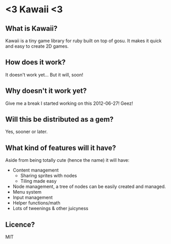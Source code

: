 # <3 Kawaii <3

## What is Kawaii?
Kawaii is a tiny game library for ruby built on top of gosu. It makes it quick and easy to create 2D games.

## How does it work?
It doesn't work yet... But it will, soon!

## Why doesn't it work yet?
Give me a break I started working on this 2012-06-27! Geez!

## Will this be distributed as a gem?
Yes, sooner or later.

## What kind of features will it have?
Aside from being totally cute (hence the name) it will have:
* Content management
	* Sharing sprites with nodes
	* Tiling made easy
* Node management, a tree of nodes can be easily created and managed.
* Menu system
* Input management
* Helper functions/math
* Lots of tweenings & other juicyness

## Licence?
MIT